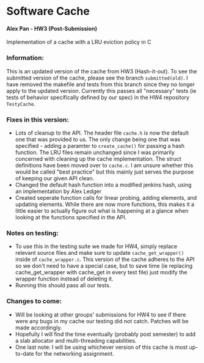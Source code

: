 # Software Cache
#### Alex Pan - HW3 (Post-Submission)
Implementation of a cache with a LRU eviction policy in C

### Information:
This is an updated version of the cache from HW3 (Hash-it-out). To see the submitted version of the cache, please see the branch `submitted(old)`. I have removed the makefile and tests from this branch since they no longer apply to the updated version. Currently this passes all "necessary" tests (ie tests of behavior specifically defined by our spec) in the HW4 repository `TestyCache`. 

### Fixes in this version:
* Lots of cleanup to the API. The header file `cache.h` is now the default one that was provided to us. The only change being one that was specified - adding a paramter to `create_cache()` for passing a hash function. The LRU files remain unchanged since I was primarily concerned with cleaning up the cache implementation. The struct definitions have been moved over to `cache.c`. I am unsure whether this would be called "best practice" but this mainly just serves the purpose of keeping our given API clean.
* Changed the default hash function into a modified jenkins hash, using an implementation by Alex Ledger
* Created seperate function calls for linear probing, adding elements, and updating elements. While there are now more functions, this makes it a little easier to actually figure out what is happening at a glance when looking at the functions specified in the API. 

### Notes on testing:
* To use this in the testing suite we made for HW4, simply replace relevant source files and make sure to update `cache_get_wrapper()` inside of `cache_wrapper.c`. This version of the cache adheres to the API so we don't need to have a special case, but to save time (ie replacing cache_get_wrapper with cache_get in every test file) just modify the wrapper function instead of deleting it.
* Running this should pass all our tests.

### Changes to come:
* Will be looking at other groups' submissions for HW4 to see if there were any bugs in my cache our testing did not catch. Patches will be made accordingly. 
* Hopefully I will find the time eventually (probably post semester) to add a slab allocator and multi-threading capabilities.
* One last note: I will be using whichever version of this cache is most up-to-date for the networking assignment.